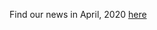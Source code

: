 Find our news in April, 2020 [here](https://drive.google.com/file/d/1pYyDYfifOscOpodJa39jBOcp6YbT4B3X/view?usp=drive_link)

